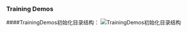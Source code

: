### Training Demos

####TrainingDemos初始化目录结构：
![TrainingDemos初始化目录结构](http://upload-images.jianshu.io/upload_images/6322932-70a43dede1226b4f.png?imageMogr2/auto-orient/strip%7CimageView2/2/w/1240)